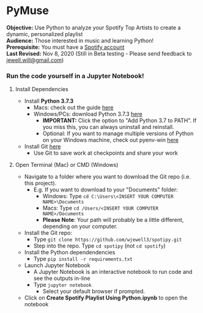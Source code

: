 # PyMuse
<b>Objective:</b> Use Python to analyze your Spotify Top Artists to create a dynamic, personalized playlist  
<b>Audience:</b> Those interested in music and learning Python!  
<b>Prerequisite:</b> You must have a [Spotify account](https://accounts.spotify.com/en/login?continue=https)  
<b>Last Revised:</b> Nov 8, 2020 (Still in Beta testing - Please send feedback to jewell.will@gmail.com)

### Run the code yourself in a Jupyter Notebook!

1. Install Dependencies
    - Install <b>Python 3.7.3</b>
        - Macs: check out the guide [here](https://opensource.com/article/19/5/python-3-default-mac)
        - Windows/PCs: download Python 3.7.3 [here](https://www.python.org/ftp/python/3.7.3/python-3.7.3-amd64-webinstall.exe)
            - <b>IMPORTANT:</b> Click the option to "Add Python 3.7 to PATH". If you miss this, you can always uninstall and reinstall.
            - Optional: If you want to manage multiple versions of Python on your Windows machine, check out pyenv-win [here](https://github.com/pyenv-win/pyenv-win)
    - Install Git [here](https://git-scm.com/book/en/v2/Getting-Started-Installing-Git)
        - Use Git to save work at checkpoints and share your work 

2. Open Terminal (Mac) or CMD (Windows)
    - Navigate to a folder where you want to download the Git repo (i.e. this project). 
        - E.g. If you want to download to your "Documents" folder:
            - Windows: Type ```cd C:\Users\<INSERT YOUR COMPUTER NAME>\Documents``` 
            - Macs: Type ```cd /Users/<INSERT YOUR COMPUTER NAME>/Documents```
            - <b>Please Note</b>: Your path will probably be a little different, depending on your computer.
    - Install the Git repo:
        - Type ```git clone https://github.com/wjewell3/spotipy.git```
        - Step into the repo. Type ```cd spotipy``` (not ```cd spotify```)
    - Install the Python dependendencies
        - Type ```pip install -r requirements.txt```
    - Launch Jupyter Notebook 
        - A Jupyter Notebook is an interactive notebook to run code and see the outputs in-line
        - Type ```jupyter notebook```
            - Select your default browser if prompted.
    - Click on <b>Create Spotify Playlist Using Python.ipynb</b> to open the notebook